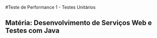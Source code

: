 #Teste de Performance 1 - Testes Unitários

## Matéria: Desenvolvimento de Serviços Web e Testes com Java
